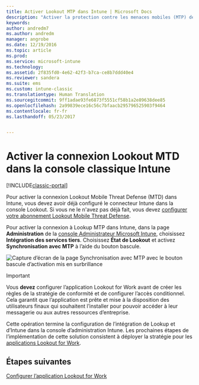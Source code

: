 ```yaml
---
title: Activer Lookout MTP dans Intune | Microsoft Docs
description: "Activer la protection contre les menaces mobiles (MTP) de Lookout dans la console d’administration Intune."
keywords: 
author: andredm7
ms.author: andredm
manager: angrobe
ms.date: 12/19/2016
ms.topic: article
ms.prod: 
ms.service: microsoft-intune
ms.technology: 
ms.assetid: 2f835fd0-4e62-42f3-b7ca-ce8b7ddd40e4
ms.reviewer: sandera
ms.suite: ems
ms.custom: intune-classic
ms.translationtype: Human Translation
ms.sourcegitcommit: 9ff1adae93fe6873f5551cf58b1a2e89638dee85
ms.openlocfilehash: 2a99839ece16c56c7bfaacb295796525903f9464
ms.contentlocale: fr-fr
ms.lasthandoff: 05/23/2017


---
```


# <a name="enable-lookout-mtd-connection-in-the-intune-classic-console"></a>Activer la connexion Lookout MTD dans la console classique Intune

[!INCLUDE[classic-portal](../includes/classic-portal.md)]

Pour activer la connexion Lookout Mobile Threat Defense (MTD) dans Intune, vous devez avoir déjà configuré le connecteur Intune dans la console Lookout.  Si vous ne le n'avez pas déjà fait, vous devez [configurer votre abonnement Lookout Mobile Threat Defense](setup-your-lookout-mtd-subscription.md).

Pour activer la connexion à Lookup MTP dans Intune, dans la page **Administration** de la [console Administrateur Microsoft Intune](https://manage.microsoft.com), choisissez **Intégration des services tiers**. Choisissez **État de Lookout** et activez **Synchronisation avec MTP** à l’aide du bouton bascule.

![Capture d’écran de la page Synchronisation avec MTP avec le bouton bascule d’activation mis en surbrillance](../media/mtp/lookout-intune-synchronization.png)

>[!IMPORTANT]
> Vous **devez** configurer l’application Lookout for Work avant de créer les règles de la stratégie de conformité et de configurer l’accès conditionnel. Cela garantit que l’application est prête et mise à la disposition des utilisateurs finaux qui souhaitent l’installer pour pouvoir accéder à leur messagerie ou aux autres ressources d’entreprise.

Cette opération termine la configuration de l’intégration de Lookup et d’Intune dans la console d’administration Intune.  Les prochaines étapes de l’implémentation de cette solution consistent à déployer la stratégie pour les [applications Lookout for Work](/intune-classic/deploy-use/device-threat-protection-policy).


## <a name="next-steps"></a>Étapes suivantes
[Configurer l’application Lookout for Work](/intune-classic/deploy-use/device-threat-protection-apps)

